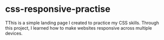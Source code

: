 # css-responsive-practise
TThis is a simple landing page I created to practice my CSS skills. Through this project, I learned how to make websites responsive across multiple devices.
